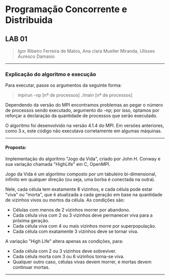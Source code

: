 # Programação Concorrente e Distribuida

## LAB 01

> Igor Ribeiro Ferreira de Matos, Ana clara Mueller Miranda, Ulisses Auresco Damasio

---

### Explicação do algoritmo e execução

Para executar, passe os argumentos da seguinte forma:

> mpirun -np [nª de processos] ./main [nª de processos]

Dependendo da versão do MPI encontramos problemas ao pegar o número de processos sendo executado, argumento do -np; por isso, optamos por reforçar a declaração da quantidade de processos que serão executado.

O algoritmo foi desenvolvido na versão 4.1.4 do MPI. Em versões anteriores, como 3.x, este código não executava corretamente em algumas máquinas.

---

#### Proposta:

Implementação do algoritmo "Jogo da Vida", criado por John H. Conway e sua variação chamada "HighLife" em C, OpenMPI.

Jogo da Vida é um algoritmo composto por um tabuleiro bi-dimensional, infinito em qualquer direção (ou seja, uma borba é conectada na outra).

Nele, cada célula tem exatamente 8 vizinhos, e cada célula pode estar "viva" ou "morta", que é atualizada a cada geração em base na quantidade de vizinhos vivos ou mortos da célula. As condições são:
+ Células com menos de 2 vizinhos morrer por abandono.
+ Cada célula viva com 2 ou 3 vizinhos deve permanecer viva para a próxima geração.
+ Cada célula viva com 4 ou mais vizinhos morre por superpopulação.
+ Cada célula com exatamente 3 vizinhos deve se tornar viva.

A variação "High Life" altera apenas as condições, para:
+ Cada célula com 2 ou 3 vizinhos deve sobreviver.
+ Cada célula morta com 3 ou 6 vizinhos torna-se viva.
+ Qualquer outro caso, células vivas devem morrer, e mortas devem continuar mortas.

---

```